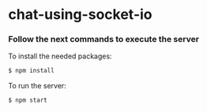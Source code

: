 # chat-using-socket-io

### Follow the next commands to execute the server

To install the needed packages:
```sh
$ npm install
```

To run the server:
```sh
$ npm start
```